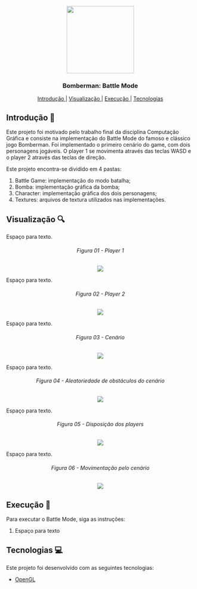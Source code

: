 <p align="center">
  <img src="https://res.cloudinary.com/dqqh1oigi/image/upload/v1596382616/bomberman_jza1y3.png" 
       width="180"/> </br>
</p>

<h3 align="center">
  Bomberman: Battle Mode
</h3>

<p align="center">
  <a href="#Introdução-memo"> Introdução </a>
   | 
  <a href="#Visualização-mag"> Visualização </a>
   | 
  <a href="#Execução-rocket"> Execução </a>
   | 
  <a href="#Tecnologias-computer"> Tecnologias </a>
</p>

## Introdução :memo:

Este projeto foi motivado pelo trabalho final da disciplina Computação Gráfica e consiste na implementação do Battle Mode do 
famoso e clássico jogo Bomberman. Foi implementado o primeiro cenário do game, com dois personagens jogáveis. O player 1 se 
movimenta através das teclas WASD e o player 2 através das teclas de direção.

Este projeto encontra-se dividido em 4 pastas:

<p>
  <ol>
    <li> Battle Game: implementação do modo batalha; </li>
    <li> Bomba: implementação gráfica da bomba; </li>
    <li> Character: implementação gráfica dos dois personagens; </li>
    <li> Textures: arquivos de textura utilizados nas implementações. </li>
  </ol>
</p>

## Visualização :mag:

Espaço para texto.

<h6 align="center"> Figura 01 - Player 1 </h6>
<p align="center">
  <img src="https://res.cloudinary.com/dqqh1oigi/image/upload/v1592168587/Boneco_ufojuf.gif" /> </br>
</p>

Espaço para texto.

<h6 align="center"> Figura 02 - Player 2 </h6>
<p align="center">
  <img src="https://res.cloudinary.com/dqqh1oigi/image/upload/v1592168587/Player2_gk5lki.gif" /> </br>
</p>

Espaço para texto.

<h6 align="center"> Figura 03 - Cenário </h6>
<p align="center">
  <img src="https://res.cloudinary.com/dqqh1oigi/image/upload/v1592168587/Cen%C3%A1rio_xh4wdp.png" /> </br>
</p>

Espaço para texto.

<h6 align="center"> Figura 04 - Aleatoriedade de obstáculos do cenário </h6>
<p align="center">
  <img src="https://res.cloudinary.com/dqqh1oigi/image/upload/v1592168587/Cen%C3%A1rio1.1_g5wnrn.png" /> </br>
</p>

Espaço para texto.

<h6 align="center"> Figura 05 - Disposição dos players </h6>
<p align="center">
  <img src="https://res.cloudinary.com/dqqh1oigi/image/upload/v1592168587/Cen%C3%A1rio2_mquhbx.png" /> </br>
</p>

Espaço para texto.

<h6 align="center"> Figura 06 - Movimentação pelo cenário </h6>
<p align="center">
  <img src="https://res.cloudinary.com/dqqh1oigi/image/upload/v1592168587/Movimento2_qwc9wd.gif" /> </br>
</p>

## Execução :rocket:

Para executar o Battle Mode, siga as instruções:

<p>
  <ol>
    <li> Espaço para texto </li>
  </ol>
</p>

## Tecnologias :computer:

Este projeto foi desenvolvido com as seguintes tecnologias:

- [OpenGL](https://www.opengl.org/)


